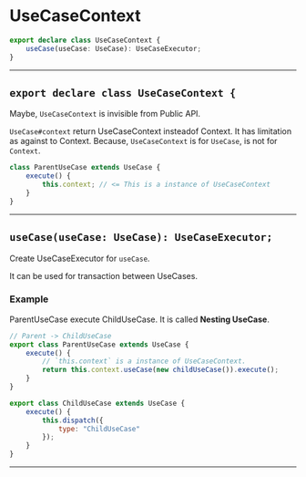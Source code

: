 # UseCaseContext
<!-- THIS DOCUMENT IS AUTOMATICALLY GENERATED FROM src/*.ts -->
<!-- Please edit src/*.ts and `npm run build:docs:api` -->


```typescript
export declare class UseCaseContext {
    useCase(useCase: UseCase): UseCaseExecutor;
}
```

----

## `export declare class UseCaseContext {`


Maybe, `UseCaseContext` is invisible from Public API.

`UseCase#context` return UseCaseContext insteadof Context.
It has limitation as against to Context.
Because, `UseCaseContext` is for `UseCase`, is not for `Context`.

```js
class ParentUseCase extends UseCase {
    execute() {
        this.context; // <= This is a instance of UseCaseContext
    }
}
```

----

## `useCase(useCase: UseCase): UseCaseExecutor;`


Create UseCaseExecutor for `useCase`.

It can be used for transaction between UseCases.

### Example

ParentUseCase execute ChildUseCase.
It is called **Nesting UseCase**.

```js
// Parent -> ChildUseCase
export class ParentUseCase extends UseCase {
    execute() {
        // `this.context` is a instance of UseCaseContext.
        return this.context.useCase(new childUseCase()).execute();
    }
}

export class ChildUseCase extends UseCase {
    execute() {
        this.dispatch({
            type: "ChildUseCase"
        });
    }
}
```

----

